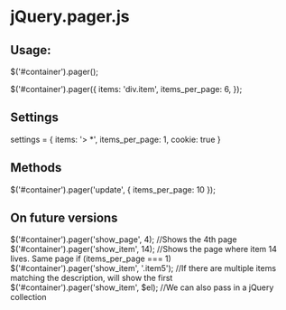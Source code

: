 # jQuery.pager.js

## Usage:
$('#container').pager();

$('#container').pager({
  items: 'div.item',
  items_per_page: 6,
});

## Settings
settings = {
  items: '> *',
  items_per_page: 1,
  cookie: true
}

## Methods
$('#container').pager('update', {
  items_per_page: 10
});

## On future versions
$('#container').pager('show_page', 4); //Shows the 4th page
$('#container').pager('show_item', 14); //Shows the page where item 14 lives. Same page if (items_per_page === 1)
$('#container').pager('show_item', '.item5'); //If there are multiple items matching the description, will show the first
$('#container').pager('show_item', $el); //We can also pass in a jQuery collection



